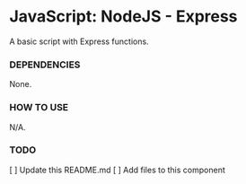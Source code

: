 # JavaScript: NodeJS - Express
A basic script with Express functions.

### DEPENDENCIES
None.

### HOW TO USE
N/A.

### TODO
[ ] Update this README.md
[ ] Add files to this component